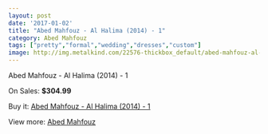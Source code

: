 ```yaml
---
layout: post
date: '2017-01-02'
title: "Abed Mahfouz - Al Halima (2014) - 1"
category: Abed Mahfouz
tags: ["pretty","formal","wedding","dresses","custom"]
image: http://img.metalkind.com/22576-thickbox_default/abed-mahfouz-al-halima-2014-1.jpg
---
```

Abed Mahfouz - Al Halima (2014) - 1

On Sales: **$304.99**
<a href="https://www.metalkind.com/en/abed-mahfouz/9660-abed-mahfouz-al-halima-2014-1.html"><amp-img layout="responsive" width="600" height="600" src="//img.metalkind.com/22576-thickbox_default/abed-mahfouz-al-halima-2014-1.jpg" alt="Abed Mahfouz - Al Halima (2014) - 1 0" /></a>

Buy it: [Abed Mahfouz - Al Halima (2014) - 1](https://www.metalkind.com/en/abed-mahfouz/9660-abed-mahfouz-al-halima-2014-1.html "Abed Mahfouz - Al Halima (2014) - 1")

View more: [Abed Mahfouz](https://www.metalkind.com/en/114-abed-mahfouz "Abed Mahfouz")